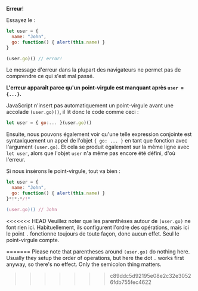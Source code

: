 **Erreur**!

Essayez le :

```js run
let user = {
  name: "John",
  go: function() { alert(this.name) }
}

(user.go)() // error!
```

Le message d'erreur dans la plupart des navigateurs ne permet pas de comprendre ce qui s'est mal passé.

**L'erreur apparaît parce qu'un point-virgule est manquant après `user = {...}`.**

JavaScript n'insert pas automatiquement un point-virgule avant une accolade `(user.go)()`, il lit donc le code comme ceci :

```js no-beautify
let user = { go:... }(user.go)()
```

Ensuite, nous pouvons également voir qu'une telle expression conjointe est syntaxiquement un appel de l'objet `{ go: ... }` en tant que fonction avec l'argument `(user.go)`. Et cela se produit également sur la même ligne avec `let user`, alors que l'objet `user` n'a même pas encore été défini, d'où l'erreur.

Si nous insérons le point-virgule, tout va bien :

```js run
let user = {
  name: "John",
  go: function() { alert(this.name) }
}*!*;*/!*

(user.go)() // John
```

<<<<<<< HEAD
Veuillez noter que les parenthèses autour de `(user.go)` ne font rien ici. Habituellement, ils configurent l'ordre des opérations, mais ici le point `.` fonctionne toujours de toute façon, donc aucun effet. Seul le point-virgule compte.

=======
Please note that parentheses around `(user.go)` do nothing here. Usually they setup the order of operations, but here the dot `.` works first anyway, so there's no effect. Only the semicolon thing matters.
>>>>>>> c89ddc5d92195e08e2c32e30526fdb755fec4622
